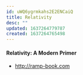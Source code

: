 ```yaml
---
id: uWQ6ygrmkahs2E2ENCaiQ
title: Relativity
desc: ""
updated: 1637264779787
created: 1637264765498
---
```


#### Relativity: A Modern Primer

- http://ramp-book.com
